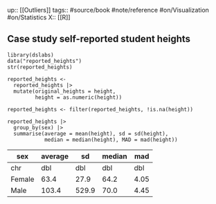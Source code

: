up:: [[Outliers]]
tags:: #source/book #note/reference #on/Visualization #on/Statistics 
X:: [[R]] 

## Case study self-reported student heights

```
library(dslabs)
data("reported_heights")
str(reported_heights)
```

```
reported_heights <- 
  reported_heights |>
  mutate(original_heights = height,
         height = as.numeric(height))
```

```
reported_heights <- filter(reported_heights, !is.na(height))
```

```
reported_heights |>
  group_by(sex) |>
  summarise(average = mean(height), sd = sd(height),
            median = median(height), MAD = mad(height))
```


|sex|average|sd|median|mad|
|---|---|---|---|---|
|chr|dbl|dbl|dbl|dbl|
|Female|63.4|27.9|64.2|4.05|
|Male|103.4|529.9|70.0|4.45|

